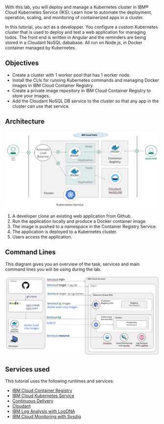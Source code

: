 With this lab, you will deploy and manage a Kubernetes cluster in IBM® Cloud Kubernetes Service (IKS). Learn how to automate the deployment, operation, scaling, and monitoring of containerized apps in a cluster.

In this tutorial, you act as a developper. You configure a custom Kubernetes cluster that is used to deploy and test a web application for managing todos. The front end is written in Angular and the reminders are being stored in a Cloudant NoSQL dababase. All run on Node.js, in Docker container managed by Kubernetes.

## Objectives

* Create a cluster with 1 worker pool that has 1 worker node.
* Install the CLIs for running Kubernetes commands and managing Docker images in IBM Cloud Container Registry.
* Create a private image repository in IBM Cloud Container Registry to store your images.
* Add the Cloudant NoSQL DB service to the cluster so that any app in the cluster can use that service.

## Architecture

![](./images/kubelabarchi.png)

1. A developer clone an existing web application from Github.
1. Run the application locally and produce a Docker container image.
1. The image is pushed to a namespace in the Container Registry Service.
1. The application is deployed to a Kubernetes cluster.
1. Users access the application.

## Command Lines

This diagram gives you an overview of the task, services and main command lines you will be using during the lab.

![](./images/cli-main-cmds.png)

## Services used

This tutorial uses the following runtimes and services:
* [IBM Cloud Container Registry](https://cloud.ibm.com/containers-kubernetes/launchRegistryView)
* [IBM Cloud Kubernetes Service](https://cloud.ibm.com/containers-kubernetes/catalog/cluster)
* [Continuous Delivery](https://cloud.ibm.com/catalog/services/continuous-delivery)
* [Cloudant](https://cloud.ibm.com/catalog/services/cloudant)
* [IBM Log Analysis with LogDNA](https://cloud.ibm.com/observe/logging/create)
* [IBM Cloud Monitoring with Sysdig](https://cloud.ibm.com/observe/monitoring/create)
